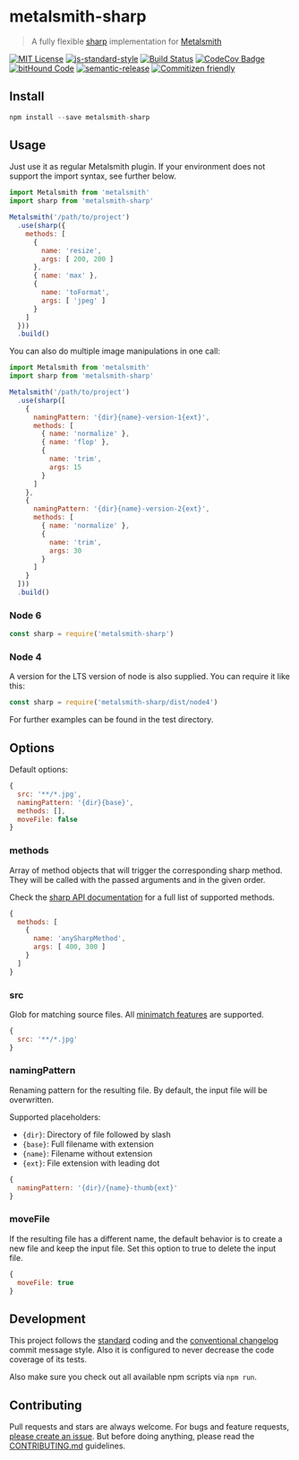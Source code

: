 # metalsmith-sharp

> A fully flexible [sharp](http://sharp.dimens.io/) implementation for [Metalsmith](http://www.metalsmith.io/)

[![MIT License](https://img.shields.io/badge/license-MIT-blue.svg)](https://axe312.mit-license.org)
[![js-standard-style](https://img.shields.io/badge/code%20style-standard-brightgreen.svg?style=flat)](https://github.com/feross/standard)
[![Build Status](https://img.shields.io/circleci/project/axe312ger/metalsmith-sharp.svg?maxAge=2592000)](https://circleci.com/gh/axe312ger/metalsmith-sharp)
[![CodeCov Badge](https://img.shields.io/codecov/c/github/axe312ger/metalsmith-sharp.svg?maxAge=2592000)](https://codecov.io/gh/axe312ger/metalsmith-sharp)
[![bitHound Code](https://www.bithound.io/github/axe312ger/metalsmith-sharp/badges/code.svg)](https://www.bithound.io/github/axe312ger/metalsmith-webpack-suite)
[![semantic-release](https://img.shields.io/badge/%F0%9F%93%A6%F0%9F%9A%80-semantic--release-e10079.svg)](https://github.com/semantic-release/semantic-release)
[![Commitizen friendly](https://img.shields.io/badge/commitizen-friendly-brightgreen.svg)](http://commitizen.github.io/cz-cli/)

## Install

```js
npm install --save metalsmith-sharp
```

## Usage

Just use it as regular Metalsmith plugin. If your environment does not support the import syntax, see further below.

```js
import Metalsmith from 'metalsmith'
import sharp from 'metalsmith-sharp'

Metalsmith('/path/to/project')
  .use(sharp({
    methods: [
      {
        name: 'resize',
        args: [ 200, 200 ]
      },
      { name: 'max' },
      {
        name: 'toFormat',
        args: [ 'jpeg' ]
      }
    ]
  }))
  .build()
```

You can also do multiple image manipulations in one call:

```js
import Metalsmith from 'metalsmith'
import sharp from 'metalsmith-sharp'

Metalsmith('/path/to/project')
  .use(sharp([
    {
      namingPattern: '{dir}{name}-version-1{ext}',
      methods: [
        { name: 'normalize' },
        { name: 'flop' },
        {
          name: 'trim',
          args: 15
        }
      ]
    },
    {
      namingPattern: '{dir}{name}-version-2{ext}',
      methods: [
        { name: 'normalize' },
        {
          name: 'trim',
          args: 30
        }
      ]
    }
  ]))
  .build()
```

### Node 6
```js
const sharp = require('metalsmith-sharp')
```

### Node 4
A version for the LTS version of node is also supplied. You can require it like this:

```js
const sharp = require('metalsmith-sharp/dist/node4')
```


For further examples can be found in the test directory.

## Options

Default options:
```js
{
  src: '**/*.jpg',
  namingPattern: '{dir}{base}',
  methods: [],
  moveFile: false
}
```

### methods

Array of method objects that will trigger the corresponding sharp method. They will be called with the passed arguments and in the given order.

Check the [sharp API documentation](http://sharp.dimens.io/en/stable/api/) for a full list of supported methods.

```js
{
  methods: [
    {
      name: 'anySharpMethod',
      args: [ 400, 300 ]
    }
  ]
}
```

### src

Glob for matching source files. All [minimatch features](https://github.com/isaacs/minimatch#features) are supported.

```js
{
  src: '**/*.jpg'
}
```

### namingPattern

Renaming pattern for the resulting file. By default, the input file will be overwritten.

Supported placeholders:
* `{dir}`: Directory of file followed by slash
* `{base}`: Full filename with extension
* `{name}`: Filename without extension
* `{ext}`: File extension with leading dot

```js
{
  namingPattern: '{dir}/{name}-thumb{ext}'
}
```

### moveFile

If the resulting file has a different name, the default behavior is to create a new file and keep the input file. Set this option to true to delete the input file.

```js
{
  moveFile: true
}
```

## Development

This project follows the [standard](https://github.com/feross/standard) coding and the [conventional changelog](https://github.com/conventional-changelog/conventional-changelog-angular/blob/master/convention.md) commit message style. Also it is configured to never decrease the code coverage of its tests.

Also make sure you check out all available npm scripts via `npm run`.

## Contributing

Pull requests and stars are always welcome. For bugs and feature requests, [please create an issue](https://github.com/axe312ger/metalsmith-sharp/issues/new).
But before doing anything, please read the [CONTRIBUTING.md](./CONTRIBUTING.md) guidelines.
